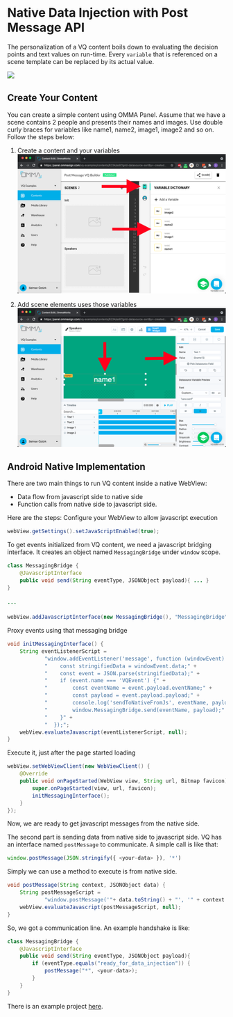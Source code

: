 # Native Data Injection with Post Message API 
The personalization of a VQ content boils down to evaluating the decision points and text values on run-time. Every `variable` that is referenced on a scene template can be replaced by its actual value.
  

![](./assets/vq_scene_1.png)

## Create Your Content  
You can create a simple content using OMMA Panel.
Assume that we have a scene contains 2 people and presents their names and images. Use double curly braces for variables like name1, name2, image1, image2 and so on. Follow the steps below:

1. Create a content and your variables
![](./assets/set-injected-variables.png)

2. Add scene elements uses those variables
![](./assets/add-scene-element.png)

## Android Native Implementation  
There are two main things to run VQ content inside a native WebView:  
- Data flow from javascript side to native side
- Function calls from native side to javascript side.

Here are the steps:
Configure your WebView to allow javascript execution
```java
webView.getSettings().setJavaScriptEnabled(true);
```
To get events initialized from VQ content, we need a javascript bridging interface. It creates an object named `MessagingBridge` under `window` scope.
```java
class MessagingBridge {
    @JavascriptInterface
    public void send(String eventType, JSONObject payload){ ... }
}

...

webView.addJavascriptInterface(new MessagingBridge(), "MessagingBridge");
```  
Proxy events using that messaging bridge
```java
void initMessagingInterface() {
    String eventListenerScript =
            "window.addEventListener('message', function (windowEvent) {" +
            "    const stringifiedData = windowEvent.data;" +
            "    const event = JSON.parse(stringifiedData);" +
            "    if (event.name === 'VQEvent') {" +
            "        const eventName = event.payload.eventName;" +
            "        const payload = event.payload.payload;" +
            "        console.log('sendToNativeFromJs', eventName, payload);" +
            "        window.MessagingBridge.send(eventName, payload);" +
            "    }" +
            "  });";
    webView.evaluateJavascript(eventListenerScript, null);
}
```
Execute it, just after the page started loading
```java
webView.setWebViewClient(new WebViewClient() {
    @Override
    public void onPageStarted(WebView view, String url, Bitmap favicon){
        super.onPageStarted(view, url, favicon);
        initMessagingInterface();
    }
});
```
Now, we are ready to get javascript messages from the native side.

The second part is sending data from native side to javascript side.  VQ has an interface named `postMessage` to communicate. A simple call is like that:  
```javascript
window.postMessage(JSON.stringify({ <your-data> }), '*')
```

Simply we can use a method to execute is from native side.
```java
void postMessage(String context, JSONObject data) {
    String postMessageScript =
            "window.postMessage('"+ data.toString() + "', '" + context + "');";
    webView.evaluateJavascript(postMessageScript, null);
}
```

So, we got a communication line. An example handshake is like:
```java
class MessagingBridge {
    @JavascriptInterface
    public void send(String eventType, JSONObject payload){
        if (eventType.equals("ready_for_data_injection")) {
            postMessage("*", <your-data>);
        }
    }
}
```

There is an example project [here](./android-example).

